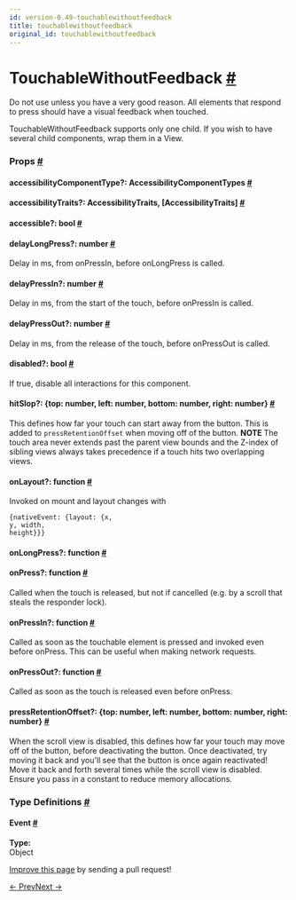 ```yaml
---
id: version-0.49-touchablewithoutfeedback
title: touchablewithoutfeedback
original_id: touchablewithoutfeedback
---
```

<a id="content"></a><h1><a class="anchor" name="touchablewithoutfeedback"></a>TouchableWithoutFeedback <a class="hash-link" href="docs/touchablewithoutfeedback.html#touchablewithoutfeedback">#</a></h1><div><div><p>Do not use unless you have a very good reason. All elements that
respond to press should have a visual feedback when touched.</p><p>TouchableWithoutFeedback supports only one child.
If you wish to have several child components, wrap them in a View.</p></div><h3><a class="anchor" name="props"></a>Props <a class="hash-link" href="docs/touchablewithoutfeedback.html#props">#</a></h3><div class="props"><div class="prop"><h4 class="propTitle"><a class="anchor" name="accessibilitycomponenttype"></a>accessibilityComponentType?: <span class="propType">AccessibilityComponentTypes</span> <a class="hash-link" href="docs/touchablewithoutfeedback.html#accessibilitycomponenttype">#</a></h4></div><div class="prop"><h4 class="propTitle"><a class="anchor" name="accessibilitytraits"></a>accessibilityTraits?: <span class="propType"><span><span>AccessibilityTraits, </span><span>[AccessibilityTraits]</span></span></span> <a class="hash-link" href="docs/touchablewithoutfeedback.html#accessibilitytraits">#</a></h4></div><div class="prop"><h4 class="propTitle"><a class="anchor" name="accessible"></a>accessible?: <span class="propType">bool</span> <a class="hash-link" href="docs/touchablewithoutfeedback.html#accessible">#</a></h4></div><div class="prop"><h4 class="propTitle"><a class="anchor" name="delaylongpress"></a>delayLongPress?: <span class="propType">number</span> <a class="hash-link" href="docs/touchablewithoutfeedback.html#delaylongpress">#</a></h4><div><p>Delay in ms, from onPressIn, before onLongPress is called.</p></div></div><div class="prop"><h4 class="propTitle"><a class="anchor" name="delaypressin"></a>delayPressIn?: <span class="propType">number</span> <a class="hash-link" href="docs/touchablewithoutfeedback.html#delaypressin">#</a></h4><div><p>Delay in ms, from the start of the touch, before onPressIn is called.</p></div></div><div class="prop"><h4 class="propTitle"><a class="anchor" name="delaypressout"></a>delayPressOut?: <span class="propType">number</span> <a class="hash-link" href="docs/touchablewithoutfeedback.html#delaypressout">#</a></h4><div><p>Delay in ms, from the release of the touch, before onPressOut is called.</p></div></div><div class="prop"><h4 class="propTitle"><a class="anchor" name="disabled"></a>disabled?: <span class="propType">bool</span> <a class="hash-link" href="docs/touchablewithoutfeedback.html#disabled">#</a></h4><div><p>If true, disable all interactions for this component.</p></div></div><div class="prop"><h4 class="propTitle"><a class="anchor" name="hitslop"></a>hitSlop?: <span class="propType">{top: number, left: number, bottom: number, right: number}</span> <a class="hash-link" href="docs/touchablewithoutfeedback.html#hitslop">#</a></h4><div><p>This defines how far your touch can start away from the button. This is
added to <code>pressRetentionOffset</code> when moving off of the button.
<strong> NOTE </strong>
The touch area never extends past the parent view bounds and the Z-index
of sibling views always takes precedence if a touch hits two overlapping
views.</p></div></div><div class="prop"><h4 class="propTitle"><a class="anchor" name="onlayout"></a>onLayout?: <span class="propType">function</span> <a class="hash-link" href="docs/touchablewithoutfeedback.html#onlayout">#</a></h4><div><p>Invoked on mount and layout changes with</p><p>  <code>{nativeEvent: {layout: {x, y, width, height}}}</code></p></div></div><div class="prop"><h4 class="propTitle"><a class="anchor" name="onlongpress"></a>onLongPress?: <span class="propType">function</span> <a class="hash-link" href="docs/touchablewithoutfeedback.html#onlongpress">#</a></h4></div><div class="prop"><h4 class="propTitle"><a class="anchor" name="onpress"></a>onPress?: <span class="propType">function</span> <a class="hash-link" href="docs/touchablewithoutfeedback.html#onpress">#</a></h4><div><p>Called when the touch is released, but not if cancelled (e.g. by a scroll
that steals the responder lock).</p></div></div><div class="prop"><h4 class="propTitle"><a class="anchor" name="onpressin"></a>onPressIn?: <span class="propType">function</span> <a class="hash-link" href="docs/touchablewithoutfeedback.html#onpressin">#</a></h4><div><p>Called as soon as the touchable element is pressed and invoked even before onPress.
This can be useful when making network requests.</p></div></div><div class="prop"><h4 class="propTitle"><a class="anchor" name="onpressout"></a>onPressOut?: <span class="propType">function</span> <a class="hash-link" href="docs/touchablewithoutfeedback.html#onpressout">#</a></h4><div><p>Called as soon as the touch is released even before onPress.</p></div></div><div class="prop"><h4 class="propTitle"><a class="anchor" name="pressretentionoffset"></a>pressRetentionOffset?: <span class="propType">{top: number, left: number, bottom: number, right: number}</span> <a class="hash-link" href="docs/touchablewithoutfeedback.html#pressretentionoffset">#</a></h4><div><p>When the scroll view is disabled, this defines how far your touch may
move off of the button, before deactivating the button. Once deactivated,
try moving it back and you'll see that the button is once again
reactivated! Move it back and forth several times while the scroll view
is disabled. Ensure you pass in a constant to reduce memory allocations.</p></div></div></div><span><h3><a class="anchor" name="type-definitions"></a>Type Definitions <a class="hash-link" href="docs/touchablewithoutfeedback.html#type-definitions">#</a></h3><div class="props"><div class="prop"><h4 class="propTitle"><a class="anchor" name="event"></a>Event <a class="hash-link" href="docs/touchablewithoutfeedback.html#event">#</a></h4><strong>Type:</strong><br>Object</div></div></span></div><p class="edit-page-block"><a target="_blank" href="https://github.com/facebook/react-native/blob/master/Libraries/Components/Touchable/TouchableWithoutFeedback.js">Improve this page</a> by sending a pull request!</p><div class="docs-prevnext"><a class="docs-prev" href="docs/touchableopacity.html#content">← Prev</a><a class="docs-next" href="docs/view.html#content">Next →</a></div>